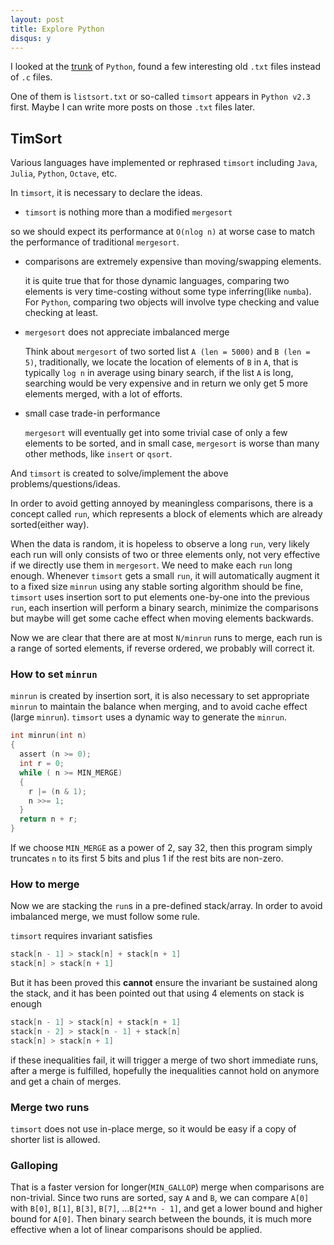 ```yaml
---
layout: post
title: Explore Python
disqus: y
---
```


I looked at the [trunk](http://svn.python.org/projects/python/trunk) of ``Python``, found a few interesting old ``.txt`` files instead of ``.c`` files.

One of them is ``listsort.txt`` or so-called ``timsort`` appears in ``Python v2.3`` first. Maybe I can write more posts on those ``.txt`` files later.

## TimSort
Various languages have implemented or rephrased ``timsort`` including ``Java``, ``Julia``, ``Python``, ``Octave``, etc.

In ``timsort``, it is necessary to declare the ideas.

* ``timsort`` is nothing more than a modified ``mergesort``

 so we should expect its performance at ``O(nlog n)`` at worse case to match the performance of traditional ``mergesort``.

* comparisons are extremely expensive than moving/swapping elements.

  it is quite true that for those dynamic languages, comparing two elements is very time-costing without some type inferring(like ``numba``). For ``Python``, comparing two objects will involve type checking and value checking at least.

* ``mergesort`` does not appreciate imbalanced merge

  Think about ``mergesort`` of two sorted list ``A (len = 5000)`` and ``B (len = 5)``, traditionally, we locate the location of elements of ``B`` in ``A``, that is typically ``log n`` in average using binary search, if the list ``A`` is long, searching would be very expensive and in return we only get 5 more elements merged, with a lot of efforts.

* small case trade-in performance

  ``mergesort`` will eventually get into some trivial case of only a few elements to be sorted, and in small case, ``mergesort`` is worse than many other methods, like ``insert`` or ``qsort``.

And ``timsort`` is created to solve/implement the above problems/questions/ideas.

In order to avoid getting annoyed by meaningless comparisons, there is a concept called ``run``, which represents a block of elements which are already sorted(either way).

  When the data is random, it is hopeless to observe a long ``run``, very likely
  each run will only consists of two or three elements only, not very effective if we directly use them in ``mergesort``. We need to make each ``run`` long enough. Whenever ``timsort`` gets a small ``run``, it will automatically augment it to a fixed size ``minrun`` using any stable sorting algorithm should be fine, ``timsort`` uses insertion sort to put elements one-by-one into the previous ``run``, each insertion will perform a binary search, minimize the comparisons but maybe will get some cache effect when moving elements backwards.

Now we are clear that there are at most ``N/minrun`` runs to merge, each run is a range of sorted elements, if reverse ordered, we probably will correct it.

### How to set ``minrun``

``minrun`` is created by insertion sort, it is also necessary to set appropriate ``minrun`` to maintain the balance when merging, and to avoid cache effect (large ``minrun``). ``timsort`` uses a dynamic way to generate the ``minrun``.

``` c
int minrun(int n)
{
  assert (n >= 0);
  int r = 0;
  while ( n >= MIN_MERGE)
  {
    r |= (n & 1);
    n >>= 1;
  }
  return n + r;
}
```
If we choose ``MIN_MERGE`` as a power of 2, say 32,  then this program simply truncates ``n`` to its first 5 bits and plus 1 if the rest bits are non-zero.

### How to merge

Now we are stacking the ``run``s in a pre-defined stack/array. In order to avoid imbalanced merge, we must follow some rule.

``timsort`` requires invariant satisfies

``` c
stack[n - 1] > stack[n] + stack[n + 1]
stack[n] > stack[n + 1]
```
But it has been proved this __cannot__ ensure the invariant be sustained along the stack, and it has been pointed out that using 4 elements on stack is enough

``` c
stack[n - 1] > stack[n] + stack[n + 1]
stack[n - 2] > stack[n - 1] + stack[n]
stack[n] > stack[n + 1]
```

if these inequalities fail, it will trigger a merge of two short immediate runs, after a merge is fulfilled, hopefully the inequalities cannot hold on anymore and get a chain of merges.

### Merge two runs

``timsort`` does not use in-place merge, so it would be easy if a copy of shorter list is allowed.

### Galloping

That is a faster version for longer(``MIN_GALLOP``) merge when comparisons are non-trivial. Since two runs are sorted, say ``A`` and ``B``, we can compare ``A[0]`` with ``B[0]``, ``B[1]``, ``B[3]``, ``B[7]``, ...``B[2**n - 1]``, and get a lower bound and higher bound for ``A[0]``.  Then binary search between the bounds, it is much more effective when a lot of linear comparisons should be applied.
